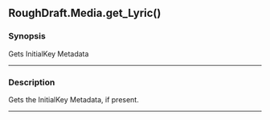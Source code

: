 RoughDraft.Media.get_Lyric()
----------------------------

### Synopsis
Gets InitialKey Metadata

---

### Description

Gets the InitialKey Metadata, if present.

---
